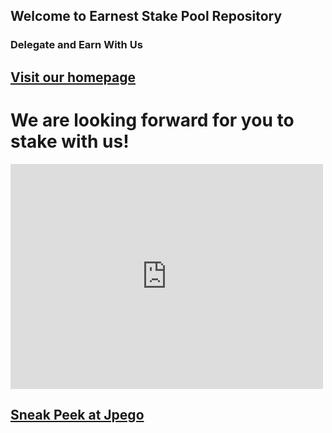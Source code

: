 ## Welcome to Earnest Stake Pool Repository


### Delegate and Earn With Us

## <a href="https://earnestpool.com/"> Visit our homepage </a>

# We are looking forward for you to stake with us!



<iframe width="500" height="360" frameborder="0" src="https://js.adapools.org/widget-dark.html?pool=880597bb225f4df2f259f224320a07a6ddf33f132850d9d9a6844cce"><a href="https://adapools.org/pool/880597bb225f4df2f259f224320a07a6ddf33f132850d9d9a6844cce">Detail</a></iframe>



## <a href="https://github.com/EarnestPool/Jpego/blob/main/jpego.html"> Sneak Peek at Jpego </a>
